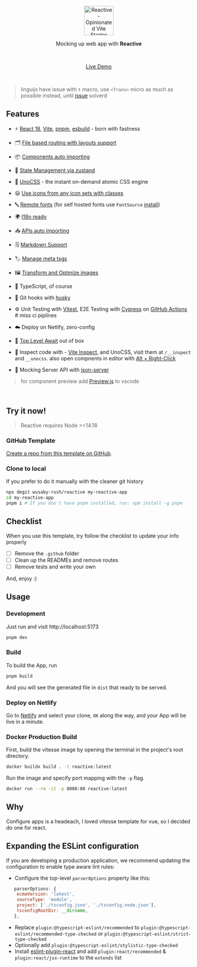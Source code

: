 <p align='center'>
  <img src='https://api.iconify.design/carbon:chart-radar.svg?color=%23939598' alt='Reactive - Opinionated Vite Starter Template' width='80'/>
</p>

<p align='center'>
Mocking up web app with <b>Reactive</b><br>
</p>

<br>

<p align='center'>
<a href="https://reactive-template.netlify.app/">Live Demo</a>
</p>

<br>

> linguijs have issue with `t` macro, use `<Trans>` micro as much as possible instead, until [issue](https://github.com/lingui/js-lingui/issues/1933) solverd

## Features

- ⚡️ [React 18](https://react.dev/), [Vite](https://github.com/vitejs/vite), [pnpm](https://pnpm.io/), [esbuild](https://github.com/evanw/esbuild) - born with fastness

- 🗂 [File based routing with layouts support](https://github.com/ws-rush/unplugin-remix-router)

- 📦 [Components auto importing](./app/components)

- 🐻 [State Management via zustand](https://github.com/pmndrs/zustand)

- 🎨 [UnoCSS](https://github.com/antfu/unocss) - the instant on-demand atomic CSS engine

- 😃 [Use icons from any icon sets with classes](https://github.com/antfu/unocss/tree/main/packages/preset-icons)

- 🔤 [Remote fonts](https://github.com/unocss/unocss/tree/main/packages/preset-web-fonts) (for self hosted fonts use `FontSource` [install](https://fontsource.org/fonts/red-hat-text/install))

- 🌍 [I18n ready](https://lingui.dev/)

<!-- - 📲 [PWA](https://github.com/antfu/vite-plugin-pwa) -->

- 📥 [APIs auto importing](https://github.com/unjs/unimport)

- 🗒 [Markdown Support](https://github.com/hmsk/vite-plugin-markdown?tab=readme-ov-file)

- 🏷️ [Manage meta tsgs](https://github.com/nfl/react-helmet)

- 🖼 [Transform and Optmize images](https://github.com/JonasKruckenberg/imagetools/tree/main/packages/vite)

- 🦾 TypeScript, of course

- 🐶 Git hooks with [husky](https://typicode.github.io/husky)

- ⚙️ Unit Testing with [Vitest](https://github.com/vitest-dev/vitest), E2E Testing with [Cypress](https://cypress.io/) on [GitHub Actions](https://github.com/features/actions) # miss ci piplines

- ☁️ Deploy on Netlify, zero-config

- 🔗 [Top Level Await](https://www.npmjs.com/package/vite-plugin-top-level-await) out of box

- 🔎 Inspect code with - [Vite Inspect](https://github.com/antfu/vite-plugin-inspect), and UnoCSS, visit them at `/__inspect` and `__unocss`. also open compnents in editor with [Alt + Right-Click](https://github.com/ArnaudBarre/vite-plugin-react-click-to-component)

- 📝 Mocking Server API with [json-server](https://github.com/yracnet/vite-plugin-json-server/tree/main)

> for component preview add [Preview.js](https://marketplace.visualstudio.com/items?itemName=zenclabs.previewjs) to vscode

<br>

## Try it now!

> Reactive requires Node >=14.18

### GitHub Template

[Create a repo from this template on GitHub](https://github.com/wusaby-rush/reactive/generate).

### Clone to local

If you prefer to do it manually with the cleaner git history

```bash
npx degit wusaby-rush/reactive my-reactive-app
cd my-reactive-app
pnpm i # If you don't have pnpm installed, run: npm install -g pnpm
```

## Checklist

When you use this template, try follow the checklist to update your info properly

- [ ] Remove the `.github` folder
- [ ] Clean up the READMEs and remove routes
- [ ] Remove tests and write your own

And, enjoy :)

## Usage

### Development

Just run and visit http://localhost:5173

```bash
pnpm dev
```

### Build

To build the App, run

```bash
pnpm build
```

And you will see the generated file in `dist` that ready to be served.

### Deploy on Netlify

Go to [Netlify](https://app.netlify.com/start) and select your clone, `OK` along the way, and your App will be live in a minute.

### Docker Production Build

First, build the vitesse image by opening the terminal in the project's root directory.

```bash
docker buildx build . -t reactive:latest
```

Run the image and specify port mapping with the `-p` flag.

```bash
docker run --rm -it -p 8080:80 reactive:latest
```

## Why

Configure apps is a headeach, I loved vitesse template for vue, so I decided do one for react.

## Expanding the ESLint configuration

If you are developing a production application, we recommend updating the configuration to enable type aware lint rules:

- Configure the top-level `parserOptions` property like this:

```js
   parserOptions: {
    ecmaVersion: 'latest',
    sourceType: 'module',
    project: ['./tsconfig.json', './tsconfig.node.json'],
    tsconfigRootDir: __dirname,
   },
```

- Replace `plugin:@typescript-eslint/recommended` to `plugin:@typescript-eslint/recommended-type-checked` or `plugin:@typescript-eslint/strict-type-checked`
- Optionally add `plugin:@typescript-eslint/stylistic-type-checked`
- Install [eslint-plugin-react](https://github.com/jsx-eslint/eslint-plugin-react) and add `plugin:react/recommended` & `plugin:react/jsx-runtime` to the `extends` list
